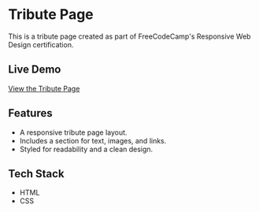 # Tribute Page

This is a tribute page created as part of FreeCodeCamp's Responsive Web Design certification.

## Live Demo
[View the Tribute Page](https://ahmednadeemgondal.github.io/Project_2_Tribute_Page/)

## Features
- A responsive tribute page layout.
- Includes a section for text, images, and links.
- Styled for readability and a clean design.

## Tech Stack
- HTML
- CSS
